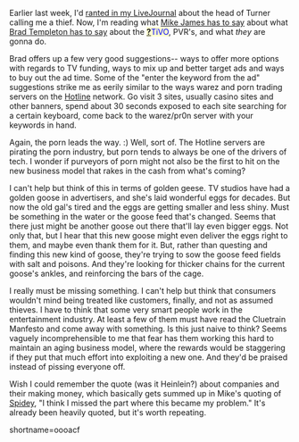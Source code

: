 <p>Earlier last week, I'd <a href="http://www.livejournal.com/talkread.bml?journal=deus_x&amp;itemid=166931">ranted in my <a href="http://www.decafbad.com/twiki/bin/view/Main/LiveJournal">LiveJournal</a></a> about the head of Turner calling me a thief.  Now, I'm reading what <a href="http://radio.weblogs.com/0100629/2002/05/06.html#a108">Mike James has to say</a> about what <a href="http://www.templetons.com/brad/tvfuture.html">Brad Templeton has to say</a> about the <span style='background : #FFFFCE;'><a href="http://www.decafbad.com/twiki/bin/edit/Main/TiVO?topicparent=Main.FilterData"><b>?</b></a><font color="#0000FF">TiVO</font></span>, PVR's, and what <i>they</i> are gonna do.  </p>
<p>Brad offers up a few very good suggestions-- ways to offer more options with regards to TV funding, ways to mix up and better target ads and ways to buy out the ad time.  Some of the "enter the keyword from the ad" suggestions strike me as eerily similar to the ways warez and porn trading servers on the <a href="http://www.hotlinesw.com/">Hotline</a> network.  Go visit 3 sites, usually casino sites and other banners, spend about 30 seconds exposed to each site searching for a certain keyboard, come back to the warez/pr0n server with your keywords in hand.</p>
<p>Again, the porn leads the way.  :)  Well, sort of.  The Hotline servers are pirating the porn industry, but porn tends to always be one of the drivers of tech.  I wonder if purveyors of porn might not also be the first to hit on the new business model that rakes in the cash from what's coming?</p>
<p>I can't help but think of this in terms of golden geese.  TV studios have had a golden goose in advertisers, and she's laid wonderful eggs for decades.  But now the old gal's tired and the eggs are getting smaller and less shiny.  Must be something in the water or the goose feed that's changed.  Seems that there just might be another goose out there that'll lay even bigger eggs.  Not only that, but I hear that this new goose might even deliver the eggs right to them, and maybe even thank them for it.  But, rather than questing and finding this new   kind of goose, they're trying to sow the goose feed fields with salt and poisons.  And they're looking for thicker chains for the current goose's ankles, and reinforcing the bars of the cage.</p>
<p>I really must be missing something.  I can't help but think that consumers wouldn't mind being treated like customers, finally, and not as assumed thieves.  I have to think that some very smart people work in the entertainment industry.  At least a few of them must have read the Cluetrain Manfesto and come away with something.  Is this just naive to think?  Seems vaguely incomprehensible to me that fear has them working this hard to maintain an aging business model, where the rewards would be staggering if they put that much effort into exploiting a new one.  And they'd be praised instead of pissing everyone off.</p>
<p>Wish I could remember the quote (was it Heinlein?) about companies and their making money, which basically gets summed up in Mike's quoting of <a href="http://www.thespidermanmovie.com/">Spidey</a>, "I think I missed the part where this became my problem."  It's already been heavily quoted, but it's worth repeating.<br />
</p>
<!--more-->
shortname=oooacf
